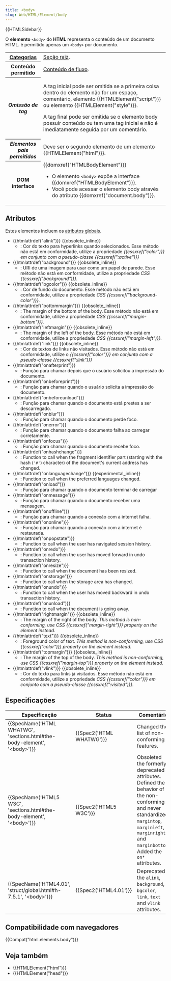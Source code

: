 ```yaml
---
title: <body>
slug: Web/HTML/Element/body
---
```


{{HTMLSidebar}}

O **elemento** `<body>` do **HTML** representa o conteúdo de um documento HTML. è permitido apenas um `<body>` por documento.

<table class="properties">
  <tbody>
    <tr>
      <th scope="row">
        <a
          href="https://developer.mozilla.org/pt-BR/docs/Web/Guide/HTML/Categorias_de_conteudo"
          >Categorias</a
        >
      </th>
      <td>
        <a
          href="https://developer.mozilla.org/pt-BR/docs/Web/HTML/Sections_and_Outlines_of_an_HTML5_document#Sectioning_roots"
          >Seção raiz</a
        >.
      </td>
    </tr>
    <tr>
      <th scope="row">Conteúdo permitido</th>
      <td>
        <a
          href="https://developer.mozilla.org/pt-BR/docs/Web/Guide/HTML/Categorias_de_conteudo#Conte%C3%BAdo_de_fluxo"
          >Conteúdo de fluxo</a
        >.
      </td>
    </tr>
    <tr>
      <th scope="row"><dfn>Omissão de tag</dfn></th>
      <td>
        <p>
          A tag inicial pode ser omitida se a primeira coisa dentro do elemento
          não for um espaço, comentário, elemento
          {{HTMLElement("script")}} ou elemento
          {{HTMLElement("style")}}.
        </p>
        <p>
          A tag final pode ser omitida se o elemento body possuir conteúdo ou
          tem uma tag inicial e não é imediatamente seguida por um comentário.
        </p>
      </td>
    </tr>
    <tr>
      <th scope="row"><dfn>Elementos pais permitidos</dfn></th>
      <td>
        Deve ser o segundo elemento de um elemento
        {{HTMLElement("html")}}.
      </td>
    </tr>
    <tr>
      <th scope="row">DOM interface</th>
      <td>
        {{domxref("HTMLBodyElement")}}
        <ul>
          <li>
            O elemento <code>&#x3C;body></code> expõe a interface
            {{domxref("HTMLBodyElement")}}.
          </li>
          <li>
            Você pode acessar o elemento body através do atributo
            {{domxref("document.body")}}.
          </li>
        </ul>
      </td>
    </tr>
  </tbody>
</table>

## Atributos

Estes elementos incluem os [atributos globais](/pt-BR/docs/Web/HTML/Global_attributes).

- {{htmlattrdef("alink")}} {{obsolete_inline}}
  - : Cor do texto para hyperlinks quando selecionados. Esse método não está em conformidade, utilize a propriedade _{{cssxref("color")}} em conjunto com a pseudo-classe {{cssxref(":active")}}_
- {{htmlattrdef("background")}} {{obsolete_inline}}
  - : URI de uma imagem para usar como um papel de parede. Esse método não está em conformidade, utilize a propriedade _CSS {{cssxref("background")}}._
- {{htmlattrdef("bgcolor")}} {{obsolete_inline}}
  - : Cor de fundo do documento. Esse método não está em conformidade, utilize a propriedade _CSS {{cssxref("background-color")}}._
- {{htmlattrdef("bottommargin")}} {{obsolete_inline}}
  - : The margin of the bottom of the body. Esse método não está em conformidade, utilize a propriedade _CSS {{cssxref("margin-bottom")}}._
- {{htmlattrdef("leftmargin")}} {{obsolete_inline}}
  - : The margin of the left of the body. Esse método não está em conformidade, utilize a propriedade _CSS {{cssxref("margin-left")}}._
- {{htmlattrdef("link")}} {{obsolete_inline}}
  - : Cor de textos de links não visitados. Esse método não está em conformidade, utilize o _{{cssxref("color")}} em conjunto com a pseudo-classe {{cssxref(":link")}}_
- {{htmlattrdef("onafterprint")}}
  - : Função para chamar depois que o usuário solicitou a impressão do documento.
- {{htmlattrdef("onbeforeprint")}}
  - : Função para chamar quando o usuário solicita a impressão do documento.
- {{htmlattrdef("onbeforeunload")}}
  - : Função para chamar quando o documento está prestes a ser descarregado.
- {{htmlattrdef("onblur")}}
  - : Função para chamar quando o documento perde foco.
- {{htmlattrdef("onerror")}}
  - : Função para chamar quando o documento falha ao carregar corretamente.
- {{htmlattrdef("onfocus")}}
  - : Função para chamar quando o documento recebe foco.
- {{htmlattrdef("onhashchange")}}
  - : Function to call when the fragment identifier part (starting with the hash (`'#'`) character) of the document's current address has changed.
- {{htmlattrdef("onlanguagechange")}} {{experimental_inline}}
  - : Function to call when the preferred languages changed.
- {{htmlattrdef("onload")}}
  - : Função para chamar quando o documento terminar de carregar
- {{htmlattrdef("onmessage")}}
  - : Função para chamar quando o documento receber uma mensagem.
- {{htmlattrdef("onoffline")}}
  - : Função para chamar quando a conexão com a internet falha.
- {{htmlattrdef("ononline")}}
  - : Função para chamar quando a conexão com a internet é restaurada.
- {{htmlattrdef("onpopstate")}}
  - : Function to call when the user has navigated session history.
- {{htmlattrdef("onredo")}}
  - : Function to call when the user has moved forward in undo transaction history.
- {{htmlattrdef("onresize")}}
  - : Function to call when the document has been resized.
- {{htmlattrdef("onstorage")}}
  - : Function to call when the storage area has changed.
- {{htmlattrdef("onundo")}}
  - : Function to call when the user has moved backward in undo transaction history.
- {{htmlattrdef("onunload")}}
  - : Function to call when the document is going away.
- {{htmlattrdef("rightmargin")}} {{obsolete_inline}}
  - : The margin of the right of the body. _This method is non-conforming, use CSS {{cssxref("margin-right")}} property on the element instead._
- {{htmlattrdef("text")}} {{obsolete_inline}}
  - : Foreground color of text. _This method is non-conforming, use CSS {{cssxref("color")}} property on the element instead._
- {{htmlattrdef("topmargin")}} {{obsolete_inline}}
  - : The margin of the top of the body. _This method is non-conforming, use CSS {{cssxref("margin-top")}} property on the element instead._
- {{htmlattrdef("vlink")}} {{obsolete_inline}}
  - : Cor do texto para links já visitados. Esse método não está em conformidade, utilize a propriedade _CSS {{cssxref("color")}} em conjunto com a pseudo-classe {{cssxref(":visited")}}._

## Especificações

| Especificação                                                                                            | Status                           | Comentário                                                                                                                                                                                               |
| -------------------------------------------------------------------------------------------------------- | -------------------------------- | -------------------------------------------------------------------------------------------------------------------------------------------------------------------------------------------------------- |
| {{SpecName('HTML WHATWG', 'sections.html#the-body-element', '&lt;body&gt;')}} | {{Spec2('HTML WHATWG')}} | Changed the list of non-conforming features.                                                                                                                                                             |
| {{SpecName('HTML5 W3C', 'sections.html#the-body-element', '&lt;body&gt;')}}     | {{Spec2('HTML5 W3C')}}     | Obsoleted the formerly deprecated attributes. Defined the behavior of the non-conforming and never standardized `margintop`, `marginleft`, `marginright` and `marginbottom`. Added the `on*` attributes. |
| {{SpecName('HTML4.01', 'struct/global.html#h-7.5.1', '&lt;body&gt;')}}             | {{Spec2('HTML4.01')}}     | Deprecated the `alink`, `background`, `bgcolor`, `link`, `text` and `vlink` attributes.                                                                                                                  |

## Compatibilidade com navegadores

{{Compat("html.elements.body")}}

## Veja também

- {{HTMLElement("html")}}
- {{HTMLElement("head")}}
